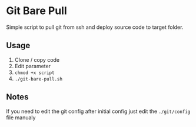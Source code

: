# Git Bare Pull

Simple script to pull git from ssh and deploy source code to target folder. 

## Usage

1. Clone / copy code
2. Edit parameter
3. `chmod +x script`
4. `./git-bare-pull.sh`

## Notes

If you need to edit the git config after initial config just edit the `./git/config` file manualy